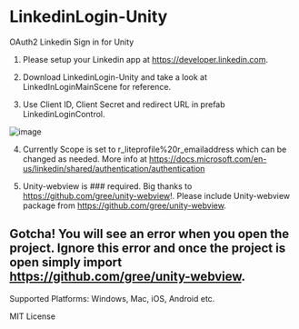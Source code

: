 # LinkedinLogin-Unity
OAuth2 Linkedin Sign in for Unity

1. Please setup your Linkedin app at https://developer.linkedin.com.

2. Download LinkedinLogin-Unity and take a look at LinkedInLoginMainScene for reference.

3. Use Client ID, Client Secret and redirect URL in prefab LinkedinLoginControl.

![image](https://user-images.githubusercontent.com/12982381/165641439-a19bfad6-97dc-47f7-978f-75f310e05bc0.png)

4. Currently Scope is set to r_liteprofile%20r_emailaddress which can be changed as needed. More info at https://docs.microsoft.com/en-us/linkedin/shared/authentication/authentication

5. Unity-webview is ### required. Big thanks to https://github.com/gree/unity-webview!. Please include Unity-webview package from https://github.com/gree/unity-webview.

## Gotcha! You will see an error when you open the project. Ignore this error and once the project is open simply import https://github.com/gree/unity-webview.

Supported Platforms: Windows, Mac, iOS, Android etc.

MIT License
